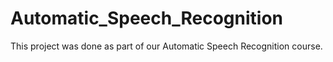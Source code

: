 # Automatic_Speech_Recognition

This project was done as part of our Automatic Speech Recognition course.